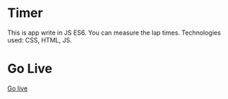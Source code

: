 # Timer
This is app write in JS ES6. You can measure the lap times. Technologies used: CSS, HTML, JS.
# Go Live
[Go live](https://timerejdam.netlify.app)
